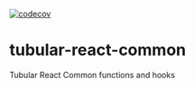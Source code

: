 [![codecov](https://codecov.io/gh/unosquare/tubular-react-common/branch/master/graph/badge.svg)](https://codecov.io/gh/unosquare/tubular-react-common)

# tubular-react-common

Tubular React Common functions and hooks

